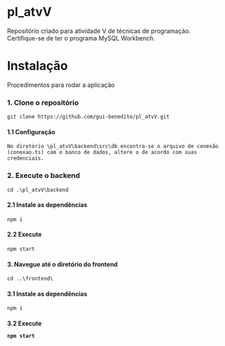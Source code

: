 # pl_atvV

Repositório criado para atividade V de técnicas de programação.  
Certifique-se de ter o programa MySQL Workbench.

<h1> Instalação </h1>
  Procedimentos para rodar a aplicação

<h3>1. Clone o repositório</h3>

    git clone https://github.com/gui-benedito/pl_atvV.git

<h4>1.1 Configuração</h4>

    No diretório \pl_atvV\backend\src\db encontra-se o arquivo de conexão (conexao.ts) com o banco de dados, altere o de acordo com suas credenciais.

<h3>2. Execute o backend</h3>

    cd .\pl_atvV\backend

<h4>2.1 Instale as dependências</h4>

    npm i

<h4>2.2 Execute</h4>

    npm start

<h4>3. Navegue até o diretório do frontend </h4>

    cd ..\frontend\

<h4>3.1 Instale as dependências</h4>

    npm i

<h4>3.2 Execute</4>

    npm start
